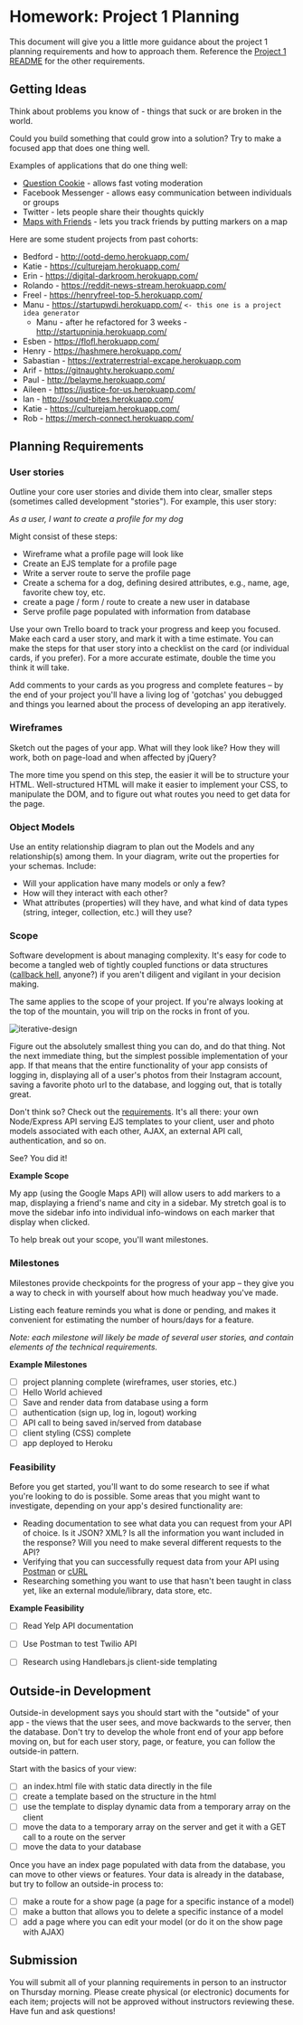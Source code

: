 # Homework: Project 1 Planning


This document will give you a little more guidance about the project 1 planning requirements and how to approach them.  Reference the [Project 1 README](https://github.com/sf-wdi-22-23/modules/tree/master/w04-associations-and-auth/project-1) for the other requirements.

## Getting Ideas

Think about problems you know of - things that suck or are broken in the world.

Could you build something that could grow into a solution? Try to make a focused app that does one thing well.

Examples of applications that do one thing well:
- [Question Cookie](http://www.questioncookie.com/) - allows fast voting moderation
- Facebook Messenger - allows easy communication between individuals or groups
- Twitter - lets people share their thoughts quickly
- [Maps with Friends](https://maps-with-friends.herokuapp.com/) - lets you track friends by putting markers on a map

Here are some student projects from past cohorts:

* Bedford - http://ootd-demo.herokuapp.com/
* Katie - https://culturejam.herokuapp.com/
* Erin  - https://digital-darkroom.herokuapp.com/
* Rolando - https://reddit-news-stream.herokuapp.com/
* Freel - https://henryfreel-top-5.herokuapp.com/
* Manu - https://startupwdi.herokuapp.com/  `<- this one is a project idea generator`
    * Manu - after he refactored for 3 weeks  - http://startupninja.herokuapp.com/
* Esben - https://flofl.herokuapp.com/ 
* Henry - https://hashmere.herokuapp.com/
* Sabastian - https://extraterrestrial-excape.herokuapp.com
* Arif - https://gitnaughty.herokuapp.com/
* Paul - http://belayme.herokuapp.com/
* Aileen - https://justice-for-us.herokuapp.com/
* Ian - http://sound-bites.herokuapp.com/
* Katie - https://culturejam.herokuapp.com/
* Rob - https://merch-connect.herokuapp.com/


## Planning Requirements

### User stories

Outline your core user stories and divide them into clear, smaller steps (sometimes called development "stories"). For example, this user story:

*As a user, I want to create a profile for my dog*

Might consist of these steps:

- Wireframe what a profile page will look like
- Create an EJS template for a profile page
- Write a server route to serve the profile page
- Create a schema for a dog, defining desired attributes, e.g., name, age, favorite chew toy, etc.
- create a page / form / route to create a new user in database
- Serve profile page populated with information from database

Use your own Trello board to track your progress and keep you focused. Make each card a user story, and mark it with a time estimate. You can make the steps for that user story into a checklist on the card (or individual cards, if you prefer).  For a more accurate estimate, double the time you think it will take.

Add comments to your cards as you progress and complete features – by the end of your project you'll have a living log of 'gotchas' you debugged and things you learned about the process of developing an app iteratively.

### Wireframes

Sketch out the pages of your app. What will they look like? How they will work, both on page-load and when affected by jQuery?

The more time you spend on this step, the easier it will be to structure your HTML. Well-structured HTML will make it easier to implement your CSS, to manipulate the DOM, and to figure out what routes you need to get data for the page.

### Object Models

Use an entity relationship diagram to plan out the Models and any relationship(s) among them.  In your diagram, write out the properties for your schemas. Include:

* Will your application have many models or only a few?
* How will they interact with each other?
* What attributes (properties) will they have, and what kind of data types (string, integer, collection, etc.) will they use?

### Scope

Software development is about managing complexity. It's easy for code to become a tangled web of tightly coupled functions or data structures ([callback hell](http://callbackhell.com/), anyone?) if you aren't diligent and vigilant in your decision making.

The same applies to the scope of your project. If you're always looking at the top of the mountain, you will trip on the rocks in front of you.

![iterative-design](./iterative-design.png)

Figure out the absolutely smallest thing you can do, and do that thing. Not the next immediate thing, but the simplest possible implementation of your app. If that means that the entire functionality of your app consists of logging in, displaying all of a user's photos from their Instagram account, saving a favorite photo url to the database, and logging out, that is totally great.

Don't think so? Check out the [requirements](https://github.com/sf-wdi-22-23/modules/tree/master/w04-associations-and-auth/project-1). It's all there: your own Node/Express API serving EJS templates to your client, user and photo models associated with each other, AJAX, an external API call, authentication, and so on.

See? You did it!

**Example Scope**

My app (using the Google Maps API) will allow users to add markers to a map, displaying a friend's name and city in a sidebar. My stretch goal is to move the sidebar info into individual info-windows on each marker that display when clicked.

To help break out your scope, you'll want milestones.

### Milestones

Milestones provide checkpoints for the progress of your app – they give you a way to check in with yourself about how much headway you've made.

Listing each feature reminds you what is done or pending, and makes it convenient for estimating the number of hours/days for a feature.

*Note: each milestone will likely be made of several user stories, and contain elements of the technical requirements.*

**Example Milestones**

- [ ] project planning complete (wireframes, user stories, etc.)
- [ ] Hello World achieved
- [ ] Save and render data from database using a form
- [ ] authentication (sign up, log in, logout) working
- [ ] API call to <External API HERE> being saved in/served from database
- [ ] client styling (CSS) complete
- [ ] app deployed to Heroku

### Feasibility

Before you get started, you'll want to do some research to see if what you're looking to do is possible. Some areas that you might want to investigate, depending on your app's desired functionality are:

- Reading documentation to see what data you can request from your API of choice. Is it JSON? XML? Is all the information you want included in the response? Will you need to make several different requests to the API?
- Verifying that you can successfully request data from your API using [Postman](https://chrome.google.com/webstore/detail/postman-rest-client/fdmmgilgnpjigdojojpjoooidkmcomcm?hl=en) or [cURL](http://conqueringthecommandline.com/book/curl#cid23)
- Researching something you want to use that hasn't been taught in class yet, like an external module/library, data store, etc.

**Example Feasibility**

- [ ] Read Yelp API documentation
- [ ] Use Postman to test Twilio API
- [ ] Research using Handlebars.js client-side templating


## Outside-in Development

Outside-in development says you should start with the "outside" of your app - the views that the user sees, and move backwards to the server, then the database. Don't try to develop the whole front end of your app before moving on, but for each user story, page, or feature, you can follow the outside-in pattern.

Start with the basics of your view:

- [ ] an index.html file with static data directly in the file
- [ ] create a template based on the structure in the html
- [ ] use the template to display dynamic data from a temporary array on the client
- [ ] move the data to a temporary array on the server and get it with a GET call to a route on the server
- [ ] move the data to your database

Once you have an index page populated with data from the database, you can move to other views or features. Your data is already in the database, but try to follow an outside-in process to:
- [ ] make a route for a show page (a page for a specific instance of a model)
- [ ] make a button that allows you to delete a specific instance of a model
- [ ] add a page where you can edit your model (or do it on the show page with AJAX)

## Submission

You will submit all of your planning requirements in person to an instructor on Thursday morning. Please create physical (or electronic) documents for each item; projects will not be approved without instructors reviewing these.  Have fun and ask questions! 
